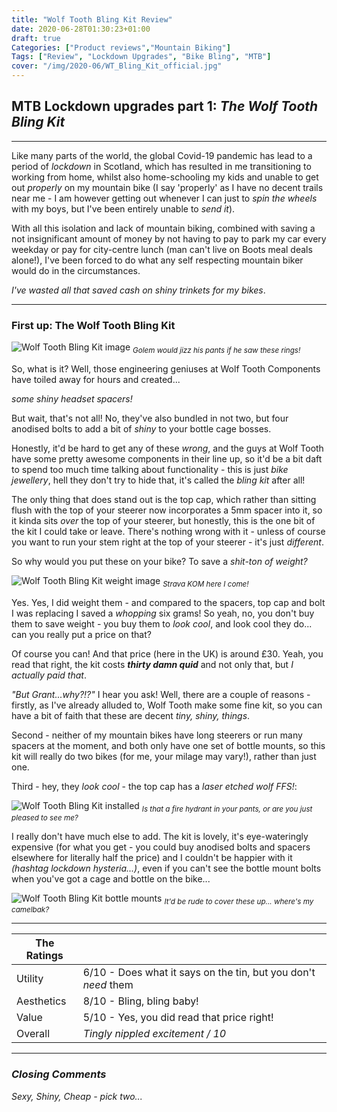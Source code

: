 ```yaml
---
title: "Wolf Tooth Bling Kit Review"
date: 2020-06-28T01:30:23+01:00
draft: true
Categories: ["Product reviews","Mountain Biking"]
Tags: ["Review", "Lockdown Upgrades", "Bike Bling", "MTB"]
cover: "/img/2020-06/WT_Bling_Kit_official.jpg"
---
```


## MTB Lockdown upgrades part 1: _The Wolf Tooth Bling Kit_
___

Like many parts of the world, the global Covid-19 pandemic has lead to a period of _lockdown_ in Scotland, which has resulted in me transitioning to working from home, whilst also home-schooling my kids and unable to get out _properly_ on my mountain bike (I say 'properly' as I have no decent trails near me - I am however getting out whenever I can just to _spin the wheels_ with my boys, but I've been entirely unable to _send it_).

With all this isolation and lack of mountain biking, combined with saving a not insignificant amount of money by not having to pay to park my car every weekday or pay for city-centre lunch (man can't live on Boots meal deals alone!), I've been forced to do what any self respecting mountain biker would do in the circumstances.

_I've wasted all that saved cash on shiny trinkets for my bikes_.

___

### First up: **The Wolf Tooth Bling Kit**
![Wolf Tooth Bling Kit image](/img/2020-06/WT_Bling_Kit_official.jpg "Doesn't it look shiny!")
<sub> _Golem would jizz his pants if he saw these rings!_ </sub>

So, what is it? Well, those engineering geniuses at Wolf Tooth Components have toiled away for hours and created...

_some shiny headset spacers!_

But wait, that's not all! No, they've also bundled in not two, but four anodised bolts to add a bit of _shiny_ to your bottle cage bosses.

Honestly, it'd be hard to get any of these _wrong_, and the guys at Wolf Tooth have some pretty awesome components in their line up, so it'd be a bit daft to spend too much time talking about functionality - this is just _bike jewellery_, hell they don't try to hide that, it's called the _bling kit_ after all!

The only thing that does stand out is the top cap, which rather than sitting flush with the top of your steerer now incorporates a 5mm spacer into it, so it kinda sits _over_ the top of your steerer, but honestly, this is the one bit of the kit I could take or leave. There's nothing wrong with it - unless of course you want to run your stem right at the top of your steerer - it's just _different_.

So why would you put these on your bike? To save a _shit-ton of weight?_

![Wolf Tooth Bling Kit weight image](/img/2020-06/WTBK_Weight_Weenie.jpg "I can see those Strava PR's now...")
<sub> _Strava KOM here I come!_ </sub>

Yes. Yes, I did weight them - and compared to the spacers, top cap and bolt I was replacing I saved a _whopping_ six grams!
So yeah, no, you don't buy them to save weight - you buy them to _look cool_, and look cool they do... can you really put a price on that?

Of course you can! And that price (here in the UK) is around £30. Yeah, you read that right, the kit costs _**thirty damn quid**_ and not only that, but _I actually paid that_.

_"But Grant...why?!?"_ I hear you ask! Well, there are a couple of reasons - firstly, as I've already alluded to, Wolf Tooth make some fine kit, so you can have a bit of faith that these are decent _tiny, shiny, things_.

Second - neither of my mountain bikes have long steerers or run many spacers at the moment, and both only have one set of bottle mounts, so this kit will really do two bikes (for me, your milage may vary!), rather than just one.

Third - hey, they _look cool_ - the top cap has a _laser etched wolf FFS!_:

![Wolf Tooth Bling Kit installed](/img/2020-06/WTBK_Close_up.jpg "Hear me roar!")
<sub> _Is that a fire hydrant in your pants, or are you just pleased to see me?_ </sub>

I really don't have much else to add. The kit is lovely, it's eye-wateringly expensive (for what you get - you could buy anodised bolts and spacers elsewhere for literally half the price) and I couldn't be happier with it _(hashtag lockdown hysteria...)_, even if you can't see the bottle mount bolts when you've got a cage and bottle on the bike...

![Wolf Tooth Bling Kit bottle mounts](/img/2020-06/WTBK_Bolts.jpg "Still sexy though!")
<sub> _It'd be rude to cover these up... where's my camelbak?_ </sub>



___
| The Ratings   |   |
|---------------|---|
| Utility | 6/10 - Does what it says on the tin, but you don't _need_ them  |
| Aesthetics    |  8/10 - Bling, bling baby! |
| Value         | 5/10 -  Yes, you did read that price right! |
| Overall       | _Tingly nippled excitement / 10_  |

___
### _Closing Comments_

_Sexy, Shiny, Cheap - pick two..._

